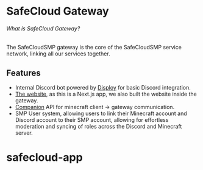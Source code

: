 # SafeCloud Gateway

###### What is SafeCloud Gateway?

The SafeCloudSMP gateway is the core of the SafeCloudSMP service network, linking all our services together.

## Features

- Internal Discord bot powered by [Disploy](https://disploy.dev) for basic Discord integration.
- [The website](https://safecloud.quest), as this is a Next.js app, we also built the website inside the gateway.
- [Companion](https://safecloud.quest/companion) API for minecraft client -> gateway communication. 
- SMP User system, allowing users to link their Minecraft account and Discord account to their SMP account, allowing for effortless moderation and syncing of roles across the Discord and Minecraft server.
# safecloud-app
